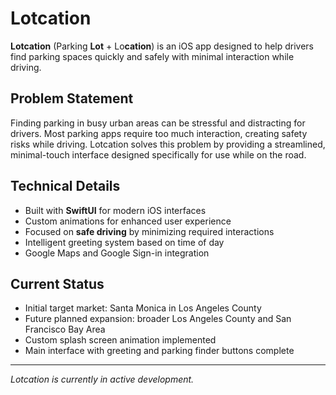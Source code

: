 # Lotcation

**Lotcation** (Parking **Lot** + Lo**cation**) is an iOS app designed to help drivers find parking spaces quickly and safely with minimal interaction while driving.

## Problem Statement

Finding parking in busy urban areas can be stressful and distracting for drivers. Most parking apps require too much interaction, creating safety risks while driving. Lotcation solves this problem by providing a streamlined, minimal-touch interface designed specifically for use while on the road.

## Technical Details

- Built with **SwiftUI** for modern iOS interfaces
- Custom animations for enhanced user experience
- Focused on **safe driving** by minimizing required interactions
- Intelligent greeting system based on time of day
- Google Maps and Google Sign-in integration

## Current Status

- Initial target market: Santa Monica in Los Angeles County
- Future planned expansion: broader Los Angeles County and San Francisco Bay Area
- Custom splash screen animation implemented
- Main interface with greeting and parking finder buttons complete

---
*Lotcation is currently in active development.*
